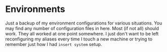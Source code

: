 # Environments

Just a backup of my environment configurations for various situations. You may find any number of configuration files in here. Most (if not all) should work. They all worked at one point somewhere. I just don't want to be left reconfiguring my aliases every time I touch a new machine or trying to remember just how I had `insert system` setup.
